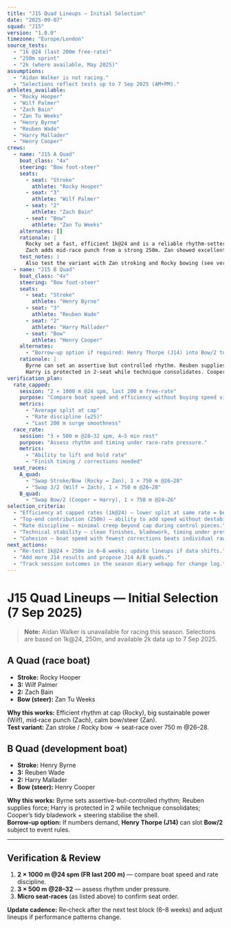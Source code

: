 ```yaml
---
title: "J15 Quad Lineups — Initial Selection"
date: "2025-09-07"
squad: "J15"
version: "1.0.0"
timezone: "Europe/London"
source_tests:
  - "1k @24 (last 200m free-rate)"
  - "250m sprint"
  - "2k (where available, May 2025)"
assumptions:
  - "Aidan Walker is not racing."
  - "Selections reflect tests up to 7 Sep 2025 (AM+PM)."
athletes_available:
  - "Rocky Hooper"
  - "Wilf Palmer"
  - "Zach Bain"
  - "Zan Tu Weeks"
  - "Henry Byrne"
  - "Reuben Wade"
  - "Harry Mallader"
  - "Henry Cooper"
crews:
  - name: "J15 A Quad"
    boat_class: "4x"
    steering: "Bow foot-steer"
    seats:
      - seat: "Stroke"
        athlete: "Rocky Hooper"
      - seat: "3"
        athlete: "Wilf Palmer"
      - seat: "2"
        athlete: "Zach Bain"
      - seat: "Bow"
        athlete: "Zan Tu Weeks"
    alternates: []
    rationale: |
      Rocky set a fast, efficient 1k@24 and is a reliable rhythm-setter. Wilf brings strong sustainable power.
      Zach adds mid-race punch from a strong 250m. Zan showed excellent rate discipline and calm, making him a steady bow/steer.
    test_notes: |
      Also test the variant with Zan stroking and Rocky bowing (see verification plan).
  - name: "J15 B Quad"
    boat_class: "4x"
    steering: "Bow foot-steer"
    seats:
      - seat: "Stroke"
        athlete: "Henry Byrne"
      - seat: "3"
        athlete: "Reuben Wade"
      - seat: "2"
        athlete: "Harry Mallader"
      - seat: "Bow"
        athlete: "Henry Cooper"
    alternates:
      - "Borrow-up option if required: Henry Thorpe (J14) into Bow/2 to stabilise platform (subject to event rules)."
    rationale: |
      Byrne can set an assertive but controlled rhythm. Reuben supplies force in the engine room.
      Harry is protected in 2-seat while technique consolidates. Cooper provides tidy bladework and reliable steering in bow.
verification_plan:
  rate_capped:
    session: "2 × 1000 m @24 spm, last 200 m free-rate"
    purpose: "Compare boat speed and efficiency without buying speed via rate creep."
    metrics:
      - "Average split at cap"
      - "Rate discipline (≤25)"
      - "Last 200 m surge smoothness"
  race_rate:
    session: "3 × 500 m @28–32 spm, 4–5 min rest"
    purpose: "Assess rhythm and timing under race-rate pressure."
    metrics:
      - "Ability to lift and hold rate"
      - "Finish timing / corrections needed"
  seat_races:
    A_quad:
      - "Swap Stroke/Bow (Rocky ↔ Zan), 1 × 750 m @26–28"
      - "Swap 3/2 (Wilf ↔ Zach), 1 × 750 m @26–28"
    B_quad:
      - "Swap Bow/2 (Cooper ↔ Harry), 1 × 750 m @24–26"
selection_criteria:
  - "Efficiency at capped rates (1k@24) — lower split at same rate = better."
  - "Top-end contribution (250m) — ability to add speed without destabilising run."
  - "Rate discipline — minimal creep beyond cap during control pieces."
  - "Technical stability — clean finishes, bladework, timing under pressure."
  - "Cohesion — boat speed with fewest corrections beats individual raw numbers."
next_actions:
  - "Re-test 1k@24 + 250m in 6–8 weeks; update lineups if data shifts."
  - "Add more J14 results and propose J14 A/B quads."
  - "Track session outcomes in the season diary webapp for change log."
---
```


# J15 Quad Lineups — Initial Selection (7 Sep 2025)

> **Note:** Aidan Walker is unavailable for racing this season. Selections are based on 1k@24, 250m, and available 2k data up to 7 Sep 2025.

## A Quad (race boat)
- **Stroke:** Rocky Hooper  
- **3:** Wilf Palmer  
- **2:** Zach Bain  
- **Bow (steer):** Zan Tu Weeks  

**Why this works:** Efficient rhythm at cap (Rocky), big sustainable power (Wilf), mid‑race punch (Zach), calm bow/steer (Zan).  
**Test variant:** Zan stroke / Rocky bow → seat‑race over 750 m @26–28.

## B Quad (development boat)
- **Stroke:** Henry Byrne  
- **3:** Reuben Wade  
- **2:** Harry Mallader  
- **Bow (steer):** Henry Cooper  

**Why this works:** Byrne sets assertive-but-controlled rhythm; Reuben supplies force;
Harry is protected in 2 while technique consolidates; Cooper’s tidy bladework + steering stabilise the shell.  
**Borrow-up option:** If numbers demand, **Henry Thorpe (J14)** can slot **Bow/2** subject to event rules.

---

## Verification & Review
1. **2 × 1000 m @24 spm (FR last 200 m)** — compare boat speed and rate discipline.  
2. **3 × 500 m @28–32** — assess rhythm under pressure.  
3. **Micro seat‑races** (as listed above) to confirm seat order.

**Update cadence:** Re‑check after the next test block (6–8 weeks) and adjust lineups if performance patterns change.
